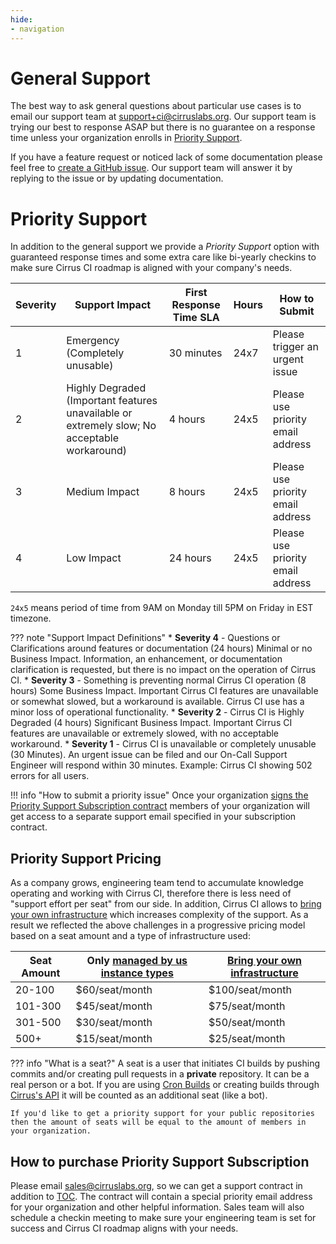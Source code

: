 ```yaml
---
hide:
- navigation
---
```


# General Support

The best way to ask general questions about particular use cases is to email our support team at [support+ci@cirruslabs.org](mailto:support+ci@cirruslabs.org).
Our support team is trying our best to response ASAP but there is no guarantee on a response time unless your organization enrolls in [Priority Support](#priority-support).

If you have a feature request or noticed lack of some documentation please feel free to [create a GitHub issue](https://github.com/cirruslabs/cirrus-ci-docs/issues/new/choose).
Our support team will answer it by replying to the issue or by updating documentation.

# Priority Support

In addition to the general support we provide a *Priority Support* option with guaranteed response times and some extra
care like bi-yearly checkins to make sure Cirrus CI roadmap is aligned with your company's needs.

| Severity | Support Impact                                                                               | First Response Time SLA | Hours | How to Submit                     |
|----------|----------------------------------------------------------------------------------------------|-------------------------|-------|-----------------------------------|
| 1        | Emergency (Completely unusable)                                                              | 30 minutes              | 24x7  | Please trigger an urgent issue    |
| 2        | Highly Degraded (Important features unavailable or extremely slow; No acceptable workaround) | 4 hours                 | 24x5  | Please use priority email address |
| 3        | Medium Impact                                                                                | 8 hours                 | 24x5  | Please use priority email address |
| 4        | Low Impact                                                                                   | 24 hours                | 24x5  | Please use priority email address |

`24x5` means period of time from 9AM on Monday till 5PM on Friday in EST timezone.

??? note "Support Impact Definitions"
    * **Severity 4** - Questions or Clarifications around features or documentation (24 hours) Minimal or no Business Impact. 
      Information, an enhancement, or documentation clarification is requested, but there is no impact on the operation of Cirrus CI.
    * **Severity 3** - Something is preventing normal Cirrus CI operation (8 hours) Some Business Impact. Important Cirrus CI
      features are unavailable or somewhat slowed, but a workaround is available. Cirrus CI use has a minor loss of operational functionality.
    * **Severity 2** - Cirrus CI is Highly Degraded (4 hours) Significant Business Impact. Important Cirrus CI features are unavailable
      or extremely slowed, with no acceptable workaround.
    * **Severity 1** - Cirrus CI is unavailable or completely unusable (30 Minutes). An urgent issue can be filed and
      our On-Call Support Engineer will respond within 30 minutes. Example: Cirrus CI showing 502 errors for all users.

!!! info "How to submit a priority issue"
    Once your organization [signs the Priority Support Subscription contract](#how-to-purchase-priority-support-subscription)
    members of your organization will get access to a separate support email specified in your subscription contract.

## Priority Support Pricing

As a company grows, engineering team tend to accumulate knowledge operating and working with Cirrus CI,
therefore there is less need of "support effort per seat" from our side. In addition, Cirrus CI allows to [bring your own infrastructure](guide/supported-computing-services.md)
which increases complexity of the support. As a result we reflected the above challenges in a progressive
pricing model based on a seat amount and a type of infrastructure used:

| Seat Amount | Only [managed by us instance types](guide/writing-tasks.md#execution-environment) | [Bring your own infrastructure](guide/supported-computing-services.md) |
|-------------|-----------------------------------------------------------------------------------|------------------------------------------------------------------------|
| 20-100      | $60/seat/month                                                                    | $100/seat/month                                                        |
| 101-300     | $45/seat/month                                                                    | $75/seat/month                                                         |
| 301-500     | $30/seat/month                                                                    | $50/seat/month                                                         |
| 500+        | $15/seat/month                                                                    | $25/seat/month                                                         |

??? info "What is a seat?"
    A seat is a user that initiates CI builds by pushing commits and/or creating pull requests in a **private** repository.
    It can be a real person or a bot. If you are using [Cron Builds](guide/writing-tasks.md#cron-builds) or creating builds through [Cirrus's API](api.md)
    it will be counted as an additional seat (like a bot).

    If you'd like to get a priority support for your public repositories then the amount of seats will be equal to the amount of members in your organization.

## How to purchase Priority Support Subscription

Please email [sales@cirruslabs.org](mailto:sales@cirruslabs.org), so we can get a support contract in addition to [TOC](legal/terms.md).
The contract will contain a special priority email address for your organization and other helpful information. Sales team will
also schedule a checkin meeting to make sure your engineering team is set for success and Cirrus CI roadmap aligns with your needs.
